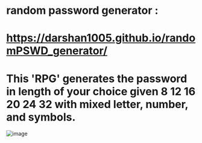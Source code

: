 # random password generator :
# https://darshan1005.github.io/randomPSWD_generator/
# This 'RPG' generates the password in length of your choice given 8 12 16 20 24 32 with mixed letter, number, and symbols.
![image](https://github.com/darshan1005/randomPSWD_generator/assets/114302987/5675d68a-965c-4323-b2e5-fd08b7ecde74)
